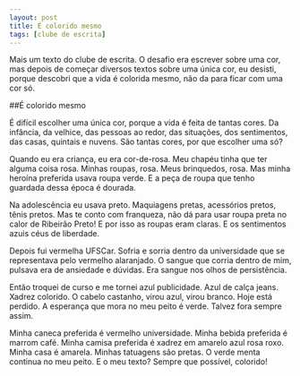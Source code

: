 ```yaml
---
layout: post
title: É colorido mesmo
tags: [clube de escrita]
---
```


Mais um texto do clube de escrita. O desafio era escrever sobre uma cor, mas depois de começar diversos textos sobre uma única cor, eu desisti, porque descobri que a vida é colorida mesmo, não da para ficar com uma cor só.  


##É colorido mesmo  


É difícil escolher uma única cor, porque a vida é feita de tantas cores. Da infância, da velhice, das pessoas ao redor, das situações, dos sentimentos, das casas, quintais e nuvens. São tantas cores, por que escolher uma só?  

Quando eu era criança, eu era cor-de-rosa. Meu chapéu tinha que ter alguma coisa rosa. Minhas roupas, rosa. Meus brinquedos, rosa. Mas minha heroína preferida usava roupa verde. E a peça de roupa que tenho guardada dessa época é dourada.  

Na adolescência eu usava preto. Maquiagens pretas, acessórios pretos, tênis pretos. Mas te conto com franqueza, não dá para usar roupa preta no calor de Ribeirão Preto! E por isso as roupas eram claras. E os sentimentos azuis céus de liberdade.  

Depois fui vermelha UFSCar. Sofria e sorria dentro da universidade que se representava pelo vermelho alaranjado. O sangue que corria dentro de mim, pulsava era de ansiedade e dúvidas. Era sangue nos olhos de persistência.  

Então troquei de curso e me tornei azul publicidade. Azul de calça jeans. Xadrez colorido. O cabelo castanho, virou azul, virou branco. Hoje está perdido. A esperança que mora no meu peito é verde. Talvez fora sempre assim.  

Minha caneca preferida é vermelho universidade. Minha bebida preferida é marrom café. Minha camisa preferida é xadrez em amarelo azul rosa roxo. Minha casa é amarela. Minhas tatuagens são pretas. O verde menta continua no meu peito. E o meu texto? Sempre que possível, colorido!
